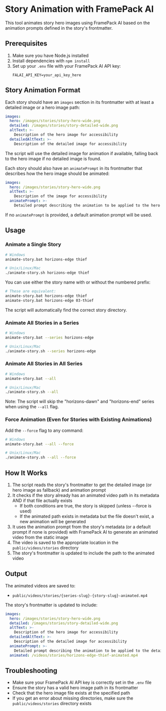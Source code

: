 # Story Animation with FramePack AI

This tool animates story hero images using FramePack AI based on the animation prompts defined in the story's frontmatter.

## Prerequisites

1. Make sure you have Node.js installed
2. Install dependencies with `npm install`
3. Set up your `.env` file with your FramePack AI API key:
   ```
   FALAI_API_KEY=your_api_key_here
   ```

## Story Animation Format

Each story should have an `images` section in its frontmatter with at least a detailed image or a hero image path:

```yaml
images:
  hero: /images/stories/story-hero-wide.png
  detailed: /images/stories/story-detailed-wide.png
  altText: >-
    Description of the hero image for accessibility
  detailedAltText: >-
    Description of the detailed image for accessibility
```

The script will use the detailed image for animation if available, falling back to the hero image if no detailed image is found.

Each story should also have an `animatePrompt` in its frontmatter that describes how the hero image should be animated:

```yaml
images:
  hero: /images/stories/story-hero-wide.png
  altText: >-
    Description of the image for accessibility
  animatePrompt: >-
    Detailed prompt describing the animation to be applied to the hero image
```

If no `animatePrompt` is provided, a default animation prompt will be used.

## Usage

### Animate a Single Story

```bash
# Windows
animate-story.bat horizons-edge thief

# Unix/Linux/Mac
./animate-story.sh horizons-edge thief
```

You can use either the story name with or without the numbered prefix:

```bash
# These are equivalent:
animate-story.bat horizons-edge thief
animate-story.bat horizons-edge 03-thief
```

The script will automatically find the correct story directory.

### Animate All Stories in a Series

```bash
# Windows
animate-story.bat --series horizons-edge

# Unix/Linux/Mac
./animate-story.sh --series horizons-edge
```

### Animate All Stories in All Series

```bash
# Windows
animate-story.bat --all

# Unix/Linux/Mac
./animate-story.sh --all
```

Note: The script will skip the "horizons-dawn" and "horizons-end" series when using the `--all` flag.

### Force Animation (Even for Stories with Existing Animations)

Add the `--force` flag to any command:

```bash
# Windows
animate-story.bat --all --force

# Unix/Linux/Mac
./animate-story.sh --all --force
```

## How It Works

1. The script reads the story's frontmatter to get the detailed image (or hero image as fallback) and animation prompt
2. It checks if the story already has an animated video path in its metadata AND if that file actually exists
   - If both conditions are true, the story is skipped (unless --force is used)
   - If the animated path exists in metadata but the file doesn't exist, a new animation will be generated
3. It uses the animation prompt from the story's metadata (or a default prompt if none is provided) with FramePack AI to generate an animated video from the static image
4. The video is saved to the appropriate location in the `public/videos/stories` directory
5. The story's frontmatter is updated to include the path to the animated video

## Output

The animated videos are saved to:
- `public/videos/stories/{series-slug}-{story-slug}-animated.mp4`

The story's frontmatter is updated to include:
```yaml
images:
  hero: /images/stories/story-hero-wide.png
  detailed: /images/stories/story-detailed-wide.png
  altText: >-
    Description of the hero image for accessibility
  detailedAltText: >-
    Description of the detailed image for accessibility
  animatePrompt: >-
    Detailed prompt describing the animation to be applied to the detailed image
  animated: /videos/stories/horizons-edge-thief-animated.mp4
```

## Troubleshooting

- Make sure your FramePack AI API key is correctly set in the `.env` file
- Ensure the story has a valid hero image path in its frontmatter
- Check that the hero image file exists at the specified path
- If you get an error about missing directories, make sure the `public/videos/stories` directory exists

